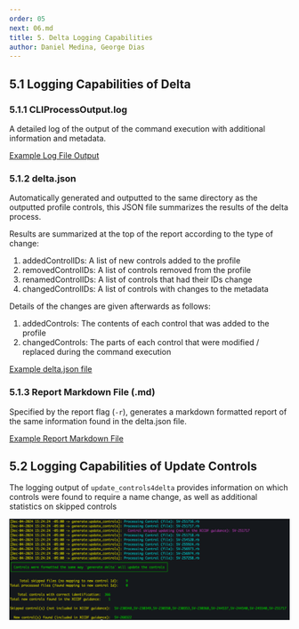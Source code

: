 ```yaml
---
order: 05
next: 06.md
title: 5. Delta Logging Capabilities
author: Daniel Medina, George Dias
---
```

## 5.1 Logging Capabilities of Delta


### 5.1.1 CLIProcessOutput.log

A detailed log of the output of the command execution with additional information and metadata. 

[Example Log File Output](../../assets/downloads/CliProcessOutput.log)

### 5.1.2 delta.json

Automatically generated and outputted to the same directory as the outputted profile controls, this JSON file summarizes the results of the delta process. 

Results are summarized at the top of the report according to the type of change:
1. addedControlIDs: A list of new controls added to the profile
2. removedControlIDs: A list of controls removed from the profile
3. renamedControlIDs: A list of controls that had their IDs change
4. changedControlIDs: A list of controls with changes to the metadata

Details of the changes are given afterwards as follows:

1. addedControls: The contents of each control that was added to the profile
2. changedControls: The parts of each control that were modified / replaced during the command execution

[Example delta.json file](../../assets/downloads/delta.json)

### 5.1.3 Report Markdown File (.md)

Specified by the report flag (`-r`), generates a markdown formatted report of the same information found in the delta.json file.

[Example Report Markdown File](../../assets/downloads/report)


## 5.2 Logging Capabilities of Update Controls

The logging output of `update_controls4delta` provides information on which controls were found to require a name change, as well as additional statistics on skipped controls

![Example Output from update_controls4delta](../../assets/img/update_controls4delta_output.png)